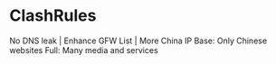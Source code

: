# ClashRules
No DNS leak | Enhance GFW List | More China IP
Base: Only Chinese websites
Full: Many media and services

